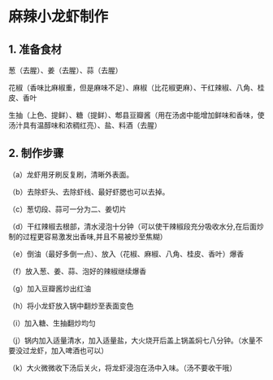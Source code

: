 # 麻辣小龙虾制作

## 1. 准备食材

葱（去腥）、姜（去腥）、蒜（去腥）

花椒（香味比麻椒重，但是麻味不足）、麻椒（比花椒更麻）、干红辣椒、八角、桂皮、香叶

生抽（上色、提鲜）、糖（提鲜）、郫县豆瓣酱（用在汤卤中能增加鲜味和香味，使汤汁具有温醇味和浓稠红亮）、盐、料酒（去腥）

## 2. 制作步骤

（a）龙虾用牙刷反复刷，清晰外表面。

（b）去除虾头、去除虾线、最好虾腮也可以去掉。

（c）葱切段、蒜可一分为二、姜切片

（d）干红辣椒去根部，清水浸泡十分钟（可以使干辣椒段充分吸收水分,在后面炒制的过程更容易激发出香味,并且不易被炒至焦糊）

（e）倒油（最好多倒一点）、放入（花椒、麻椒、八角、桂皮、香叶）爆香

（f）放入葱、姜、蒜、泡好的辣椒继续爆香

（g）加入豆瓣酱炒出红油

（h）将小龙虾放入锅中翻炒至表面变色

（i）加入糖、生抽翻炒均匀

（j）锅内加入适量清水，加入适量盐，大火烧开后盖上锅盖焖七八分钟。（水量不要没过龙虾，加入啤酒也可以）

（k）大火微微收下汤后关火，将龙虾浸泡在汤中入味。（汤不要收干哦）
